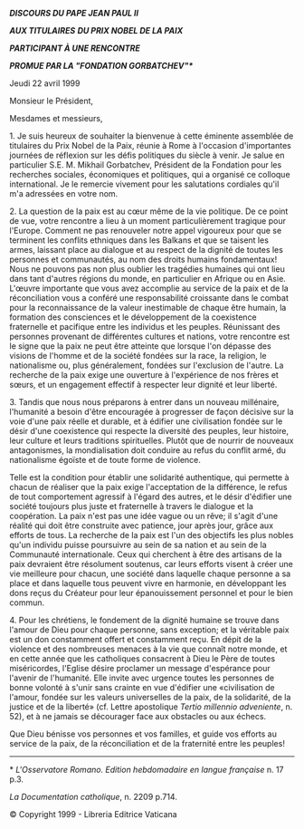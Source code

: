 ***DISCOURS DU PAPE JEAN PAUL II***

***AUX TITULAIRES*** ***DU PRIX NOBEL DE LA PAIX***

***PARTICIPANT À UNE RENCONTRE***

***PROMUE PAR LA "FONDATION GORBATCHEV"\****

Jeudi 22 avril 1999

Monsieur le Président,

Mesdames et messieurs,

1\. Je suis heureux de souhaiter la bienvenue à cette éminente assemblée de titulaires du Prix Nobel de la Paix, réunie à Rome à l'occasion d'importantes journées de réflexion sur les défis politiques du siècle à venir. Je salue en particulier S.E. M. Mikhail Gorbatchev, Président de la Fondation pour les recherches sociales, économiques et politiques, qui a organisé ce colloque international. Je le remercie vivement pour les salutations cordiales qu'il m'a adressées en votre nom.

2\. La question de la paix est au cœur même de la vie politique. De ce point de vue, votre rencontre a lieu à un moment particulièrement tragique pour l'Europe. Comment ne pas renouveler notre appel vigoureux pour que se terminent les conflits ethniques dans les Balkans et que se taisent les armes, laissant place au dialogue et au respect de la dignité de toutes les personnes et communautés, au nom des droits humains fondamentaux! Nous ne pouvons pas non plus oublier les tragédies humaines qui ont lieu dans tant d'autres régions du monde, en particulier en Afrique ou en Asie. L'œuvre importante que vous avez accomplie au service de la paix et de la réconciliation vous a conféré une responsabilité croissante dans le combat pour la reconnaissance de la valeur inestimable de chaque être humain, la formation des consciences et le développement de la coexistence fraternelle et pacifique entre les individus et les peuples. Réunissant des personnes provenant de différentes cultures et nations, votre rencontre est le signe que la paix ne peut être atteinte que lorsque l'on dépasse des visions de l'homme et de la société fondées sur la race, la religion, le nationalisme ou, plus généralement, fondées sur l'exclusion de l'autre. La recherche de la paix exige une ouverture à l'expérience de nos frères et sœurs, et un engagement effectif à respecter leur dignité et leur liberté.

3\. Tandis que nous nous préparons à entrer dans un nouveau millénaire, l'humanité a besoin d'être encouragée à progresser de façon décisive sur la voie d'une paix réelle et durable, et à édifier une civilisation fondée sur le désir d'une coexistence qui respecte la diversité des peuples, leur histoire, leur culture et leurs traditions spirituelles. Plutôt que de nourrir de nouveaux antagonismes, la mondialisation doit conduire au refus du conflit armé, du nationalisme égoïste et de toute forme de violence.

Telle est la condition pour établir une solidarité authentique, qui permette à chacun de réaliser que la paix exige l'acceptation de la différence, le refus de tout comportement agressif à l'égard des autres, et le désir d'édifier une société toujours plus juste et fraternelle à travers le dialogue et la coopération. La paix n'est pas une idée vague ou un rêve; il s'agit d'une réalité qui doit être construite avec patience, jour après jour, grâce aux efforts de tous. La recherche de la paix est l'un des objectifs les plus nobles qu'un individu puisse poursuivre au sein de sa nation et au sein de la Communauté internationale. Ceux qui cherchent à être des artisans de la paix devraient être résolument soutenus, car leurs efforts visent à créer une vie meilleure pour chacun, une société dans laquelle chaque personne a sa place et dans laquelle tous peuvent vivre en harmonie, en développant les dons reçus du Créateur pour leur épanouissement personnel et pour le bien commun.

4\. Pour les chrétiens, le fondement de la dignité humaine se trouve dans l'amour de Dieu pour chaque personne, sans exception; et la véritable paix est un don constamment offert et constamment reçu. En dépit de la violence et des nombreuses menaces à la vie que connaît notre monde, et en cette année que les catholiques consacrent à Dieu le Père de toutes miséricordes, l'Eglise désire proclamer un message d'espérance pour l'avenir de l'humanité. Elle invite avec urgence toutes les personnes de bonne volonté à s'unir sans crainte en vue d'édifier une «civilisation de l'amour, fondée sur les valeurs universelles de la paix, de la solidarité, de la justice et de la liberté» (cf. Lettre apostolique *Tertio millennio adveniente*, n. 52), et à ne jamais se décourager face aux obstacles ou aux échecs.

Que Dieu bénisse vos personnes et vos familles, et guide vos efforts au service de la paix, de la réconciliation et de la fraternité entre les peuples!

* * *

\* *L'Osservatore Romano. Edition hebdomadaire en langue française* n. 17 p.3.

*La Documentation catholique*, n. 2209 p.714.

© Copyright 1999 - Libreria Editrice Vaticana